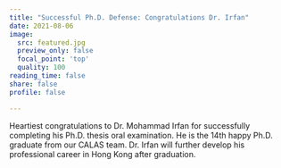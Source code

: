 ```yaml
---
title: "Successful Ph.D. Defense: Congratulations Dr. Irfan"
date: 2021-08-06
image:
  src: featured.jpg
  preview_only: false
  focal_point: 'top'
  quality: 100
reading_time: false
share: false
profile: false

---
```


<!--more-->

Heartiest congratulations to Dr. Mohammad Irfan for successfully completing his Ph.D. thesis oral examination. He is the 14th happy Ph.D. graduate from our CALAS team. Dr. Irfan will further develop his professional career in Hong Kong after graduation.